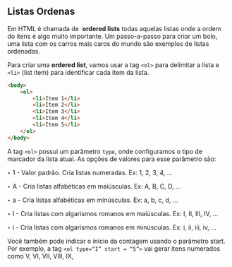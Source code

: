 ## Listas Ordenas

Em HTML é chamada de  **ordered lists** todas aquelas listas onde a ordem do itens é algo muito importante. Um passo-a-passo para criar um bolo, uma lista com os carros mais caros do mundo são exemplos de listas ordenadas.

Para criar uma **ordered list**, vamos usar a tag `<ol>` para delimitar a lista e `<li>` (list item) para identificar cada item da lista.

```html
<body>
    <ol>
        <li>Item 1</li>
        <li>Item 2</li>
        <li>Item 3</li>
        <li>Item 4</li>
        <li>Item 5</li>
    </ol>
</body>
```

A tag `<ol>` possui um parâmetro `type`, onde configuramos o tipo de marcador da lista atual. As opções de valores para esse parâmetro são:

‣ 1 - Valor padrão. Cria listas numeradas. Ex: 1, 2, 3, 4, …

‣ A - Cria listas alfabéticas em maiúsculas. Ex: A, B, C, D, …

‣ a - Cria listas alfabéticas em minúsculas. Ex: a, b, c, d, …

‣ I - Cria listas com algarismos romanos em maiúsculas. Ex: I, II, III, IV, …

‣ i - Cria listas com algarismos romanos em minúsculas. Ex: i, ii, iii, iv, …

Você também pode indicar o início da contagem usando o parâmetro start.
Por exemplo, a tag `<ol type=“I” start = “5”>` vai gerar itens numerados como V, VI, VII, VIII, IX,